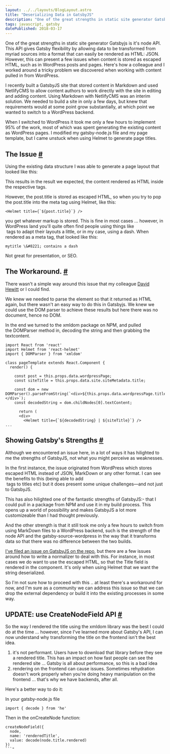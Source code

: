 ```yaml
---
layout: ../../layouts/BlogLayout.astro
title: "Deserializing Data in GatsbyJS"
description: "One of the great strengths in static site generator Gatsbyjs is the node API but it can present a few issues in certain circumstances when content is stored as escaped HTML, such as in WordPress posts and pages. Here's how we recently dealt with this issue when using react-helmet."
tags: javascript, gatsby
datePublished: 2018-03-17
---
```

One of the great strengths in static site generator Gatsbyjs is it's node API. This API gives Gatsby flexibility by allowing data to be transformed from myriad sources into a format that can easily be rendered as HTML: JSON. However, this can present a few issues when content is stored as escaped HTML, such as in WordPress posts and pages. Here's how a colleague and I worked around a tricky problem we discovered when working with content pulled in from WordPress.

I recently built a GatsbyJS site that stored content in Markdown and used NetlifyCMS to allow content authors to work directly with the site in editing and adding content. Using Markdown with NetlifyCMS was an interim solution. We needed to build a site in only a few days, but knew that requirements would at some point grow substantially, at which point we wanted to switch to a WordPress backend.

When I switched to WordPress it took me only a few hours to implement 95% of the work, most of which was spent generating the existing content as WordPress pages. I modified my gatsby-node.js file and my page template, but I came unstuck when using Helmet to generate page titles.

## The Issue [#](https://deliciousreverie.co.uk/posts/deserializing-data-in-gatsbyjs/#the-issue)

Using the existing data structure I was able to generate a page layout that looked like this:

This results in the result we expected, the content rendered as HTML inside the respective tags.

However, the post.title is stored as escaped HTML, so when you try to pop the post.title into the meta tag using Helmet, like this:

```
<Helmet title={`${post.title}`} />
```

you get whatever markup is stored. This is fine in most cases ... however, in WordPress land you'll quite often find people using things like <br> tags to adapt their layouts a little, or in my case, using a dash. When rendered as a meta tag, that looked like this:

```
mytitle \&#8221; contains a dash
```

Not great for presentation, or SEO.

## The Workaround. [#](https://deliciousreverie.co.uk/posts/deserializing-data-in-gatsbyjs/#the-workaround.)

There wasn't a simple way around this issue that my colleague [David Hewitt](https://twitter.com/Mosh1e) or I could find.

We knew we needed to parse the element so that it returned as HTML again, but there wasn't an easy way to do this in Gatsbyjs. We knew we could use the DOM parser to achieve these results but here there was no document, hence no DOM.

In the end we turned to the xmldom package on NPM, and pulled the DOMParser method in, decoding the string and then grabbing the textcontent.

```
import React from 'react'
import Helmet from 'react-helmet'
import { DOMParser } from 'xmldom'

class pageTemplate extends React.Component {
  render() {

    const post = this.props.data.wordpressPage;
    const siteTitle = this.props.data.site.siteMetadata.title;

    const dom = new DOMParser().parseFromString(`<div>${this.props.data.wordpressPage.title}</div>`);
    const decodedString = dom.childNodes[0].textContent;

      return (
      <div>
        <Helmet title={`${decodedString} | ${siteTitle}`} />
...
```

## Showing Gatsby's Strengths [#](https://deliciousreverie.co.uk/posts/deserializing-data-in-gatsbyjs/#showing-gatsby's-strengths)

Although we encountered an issue here, in a lot of ways it has hilighted to me the strengths of GatsbyJS, not what you might perceive as weaknesses.

In the first instance, the issue originated from WordPress which stores escaped HTML instead of JSON, MarkDown or any other format. I can see the benefits to this (being able to add <br> tags to titles etc) but it does present some unique challenges—and not just to GatsbyJS.

This has also hilighted one of the fantastic strengths of GatsbyJS:- that I could pull in a package from NPM and use it in my build process. This opens up a world of possibility and makes GatsbyJS a lot more customizeable than I had thought previously.

And the other strength is that it still took me only a few hours to switch from using MarkDown files to a WordPress backend, such is the strength of the node API and the gatsby-source-wordpress in the way that it transforms data so that there was no difference between the two builds.

[I've filed an issue on GatsbyJS on the repo](https://github.com/gatsbyjs/gatsby/issues/4543), but there are a few issues around how to write a normalizer to deal with this. For instance, in most cases we do want to use the escaped HTML, so that the Title field is rendered in the component. It's only when using Helmet that we want the string deserialized.

So I'm not sure how to proceed with this .. at least there's a workaround for now, and I'm sure as a community we can address this issue so that we can drop the external dependency or build it into the existing processes in some way.

## UPDATE: use CreateNodeField API [#](https://deliciousreverie.co.uk/posts/deserializing-data-in-gatsbyjs/#update:-use-createnodefield-api)

So the way I rendered the title using the xmldom library was the best I could do at the time ... however, since I've learned more about Gatsby's API, I can now understand why transforming the title on the frontend isn't the best idea.

1.  it's not performant. Users have to download that library before they see a rendered title. This has an impact on how fast people can see the rendered site ... Gatsby is all about performance, so this is a bad idea
2.  rendering on the frontend can cause issues. Sometimes rehydration doesn't work properly when you're doing heavy manipulation on the frontend ... that's why we have backends, after all.

Here's a better way to do it:

In your gatsby-node.js file

```
import { decode } from 'he'
```

Then in the onCreateNode function:

```
createNodeField({
  node,
  name: 'renderedTitle',
  value: decode(node.title.rendered)
})
```"